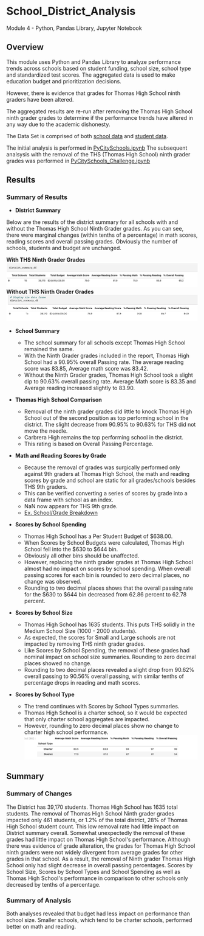 # School_District_Analysis
Module 4 - Python, Pandas Library, Jupyter Notebook
## Overview
This module uses Python and Pandas Library to analyze performance trends across schools based on student funding, school size, school type and standardized test scores. The aggregated data is used to make education budget and prioritization decisions.

However, there is evidence that grades for Thomas High School ninth graders have been altered.  

The aggregated results are re-run after removing the Thomas High School ninth grader grades to determine if the performance trends have altered in any way due to the academic dishonesty.

The Data Set is comprised of both  [school data](Resources/schools_complete.csv) and [student data](Resources/students_complete.csv).

The initial analysis is performed in [PyCitySchools.ipynb](PyCitySchools.ipynb)
The subsequent analsysis with the removal of the THS (Thomas High School) ninth grader grades was performed in [PyCitySchools_Challenge.ipynb](PyCitySchools_Challenge.ipynb)

## Results
### Summary of Results
- **District Summary**

 Below are the results of the district summary for all schools with and without the Thomas High School Ninth Grader grades.  As you can see, there were marginal changes (within tenths of a percentage) in math scores, reading scores and overall passing grades. Obviously the number of schools, students and budget are unchanged.
 
 **With THS Ninth Grader Grades**
 ![District Summary with Thomas High School Ninth Grader Grades](/Resources/District_Summary_Before.png)
 **Without THS Ninth Grader Grades**
 ![District Summary WITHOUT Thomas High School Ninth Grader Grades](/Resources/District_Summary_After.png)
 
 - **School Summary**
 
   - The school summary for all schools except Thomas High School remained the same.  
   - With the Ninth Grader grades included in the report, Thomas High School had a 90.95% overall Passing rate.  The average reading score was 83.85, Average math score was 83.42.   
   - Without the Ninth Grader grades, Thomas High School took a slight dip to 90.63% overall passing rate.  Average Math score is 83.35 and Average reading increased slightly to 83.90.
- **Thomas High School Comparison**
  - Removal of the ninth grader grades did little to knock Thomas High School out of the second position as top performing school in the district. The slight decrease from 90.95% to 90.63% for THS did not move the needle. 
  - Carbrera High remains the top performing school in the district.
  - This rating is based on Overall Passing Percentage. 
  
- **Math and Reading Scores by Grade**
  - Because the removal of grades was surgically performed only against 9th graders at Thomas High School, the math and reading scores by grade and school are static for all grades/schools besides THS 9th graders.  
  - This can be verified converting a series of scores by grade into a data frame with school as an index. 
  - NaN now appears for THS 9th grade.
  - [Ex. School/Grade Breakdown](Resources/Math_Scores_By_Grade.png)

- **Scores by School Spending**
  - Thomas High School has a Per Student Budget of $638.00. 
  - When Scores by School Budgets were calculated, Thomas High School fell into the $630 to $644 bin. 
  - Obviously all other bins should be unaffected. 
  - However, replacing the ninth grader grades at Thomas High School almost had no impact on scores by school spending.  When overall passing scores for each bin is rounded to zero decimal places, no change was observed.  
  - Rounding to two decimal places shows that the overall passing rate for the $630 to $644 bin decreased from 62.86 percent to 62.78 percent.

- **Scores by School Size**
  - Thomas High School has 1635 students.  This puts THS solidly in the Medium School Size (1000 - 2000 students).  
  - As expected, the scores for Small and Large schools are not impacted by removing THS ninth grader grades.  
  - Like Scores by School Spending, the removal of these grades had nominal impact on school size summaries. Rounding to zero decimal places showed no change.
  - Rounding to two decimal places revealed a slight drop from 90.62% overall passing to 90.56% overall passing, with similar tenths of percentage drops in reading and math scores.

- **Scores by School Type**
  - The trend continues with Scores by School Types summaries.  
  - Thomas High School is a charter school, so it would be expected that only charter school aggregates are impacted. 
  - However, rounding to zero decimal places show no change to charter high school performance.
   ![School Type Results](/Resources/School_Type_Summary.png)

## Summary
### Summary of Changes
The District has 39,170 students.  Thomas High School has 1635 total students.  The removal of Thomas High School Ninth grader grades impacted only 461 students, or 1.2% of the total district, 28% of Thomas High School student count.  This low removal rate had little impact on District summary overall.  Somewhat unexpectedly the removal of these grades had little impact on Thomas High School's performance.  Although there was evidence of grade alteration, the grades for Thomas High School ninth graders were not widely divergent from average grades for other grades in that school.  As a result, the removal of Ninth grader Thomas High School only had slight decrease in overall passing percentages. Scores by School Size, Scores by School Types and School Spending as well as Thomas High School's performance in comparison to other schools only decreased by tenths of a percentage.

### Summary of Analysis
Both analyses revealed that budget had less impact on performance than school size. Smaller schools, which tend to be charter schools, performed better on math and reading.

